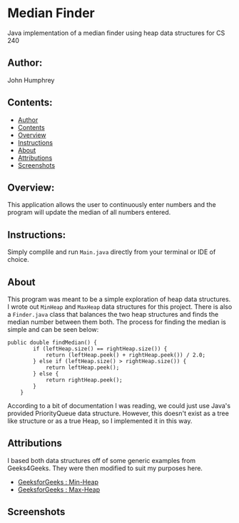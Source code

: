 # Median Finder
Java implementation of a median finder using heap data structures for CS 240

## Author:
John Humphrey

## Contents:

- [Author](#author)
- [Contents](#contents)
- [Overview](#overview)
- [Instructions](#instructions)
- [About](#about)
- [Attributions](#attributions)
- [Screenshots](#screenshots)


## Overview:
This application allows the user to continuously enter numbers and the program will update the median of all numbers entered.


## Instructions:
Simply complile and run `Main.java` directly from your terminal or IDE of choice.


## About
This program was meant to be a simple exploration of heap data structures. I wrote out `MinHeap` and `MaxHeap` data structures for this project. There is also a `Finder.java` class that balances the two heap structures and finds the median number between them both. The process for finding the median is simple and can be seen below:

```
public double findMedian() {
        if (leftHeap.size() == rightHeap.size()) {
            return (leftHeap.peek() + rightHeap.peek()) / 2.0;
        } else if (leftHeap.size() > rightHeap.size()) {
            return leftHeap.peek();
        } else {
            return rightHeap.peek();
        }
    }
```

According to a bit of documentation I was reading, we could just use Java's provided PriorityQueue data structure. However, this doesn't exist as a tree like structure or as a true Heap, so I implemented it in this way.


## Attributions
I based both data structures off of some generic examples from Geeks4Geeks. They were then modified to suit my purposes here. 

- [GeeksforGeeks : Min-Heap](https://www.geeksforgeeks.org/min-heap-in-java/)
- [GeeksforGeeks : Max-Heap](https://www.geeksforgeeks.org/max-heap-in-java/)


## Screenshots

